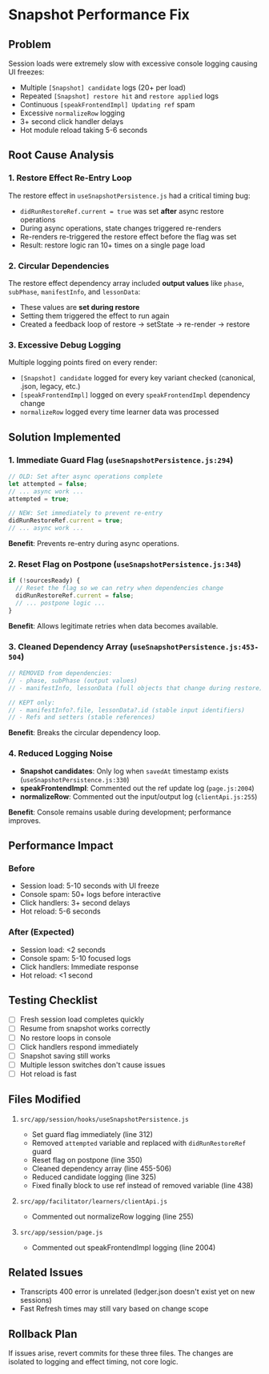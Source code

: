 # Snapshot Performance Fix

## Problem
Session loads were extremely slow with excessive console logging causing UI freezes:
- Multiple `[Snapshot] candidate` logs (20+ per load)
- Repeated `[Snapshot] restore hit` and `restore applied` logs
- Continuous `[speakFrontendImpl] Updating ref` spam
- Excessive `normalizeRow` logging
- 3+ second click handler delays
- Hot module reload taking 5-6 seconds

## Root Cause Analysis

### 1. **Restore Effect Re-Entry Loop**
The restore effect in `useSnapshotPersistence.js` had a critical timing bug:
- `didRunRestoreRef.current = true` was set **after** async restore operations
- During async operations, state changes triggered re-renders
- Re-renders re-triggered the restore effect before the flag was set
- Result: restore logic ran 10+ times on a single page load

### 2. **Circular Dependencies**
The restore effect dependency array included **output values** like `phase`, `subPhase`, `manifestInfo`, and `lessonData`:
- These values are **set during restore**
- Setting them triggered the effect to run again
- Created a feedback loop of restore → setState → re-render → restore

### 3. **Excessive Debug Logging**
Multiple logging points fired on every render:
- `[Snapshot] candidate` logged for every key variant checked (canonical, .json, legacy, etc.)
- `[speakFrontendImpl]` logged on every `speakFrontendImpl` dependency change
- `normalizeRow` logged every time learner data was processed

## Solution Implemented

### 1. **Immediate Guard Flag** (`useSnapshotPersistence.js:294`)
```javascript
// OLD: Set after async operations complete
let attempted = false;
// ... async work ...
attempted = true;

// NEW: Set immediately to prevent re-entry
didRunRestoreRef.current = true;
// ... async work ...
```

**Benefit**: Prevents re-entry during async operations.

### 2. **Reset Flag on Postpone** (`useSnapshotPersistence.js:348`)
```javascript
if (!sourcesReady) {
  // Reset the flag so we can retry when dependencies change
  didRunRestoreRef.current = false;
  // ... postpone logic ...
}
```

**Benefit**: Allows legitimate retries when data becomes available.

### 3. **Cleaned Dependency Array** (`useSnapshotPersistence.js:453-504`)
```javascript
// REMOVED from dependencies:
// - phase, subPhase (output values)
// - manifestInfo, lessonData (full objects that change during restore)

// KEPT only:
// - manifestInfo?.file, lessonData?.id (stable input identifiers)
// - Refs and setters (stable references)
```

**Benefit**: Breaks the circular dependency loop.

### 4. **Reduced Logging Noise**
- **Snapshot candidates**: Only log when `savedAt` timestamp exists (`useSnapshotPersistence.js:330`)
- **speakFrontendImpl**: Commented out the ref update log (`page.js:2004`)
- **normalizeRow**: Commented out the input/output log (`clientApi.js:255`)

**Benefit**: Console remains usable during development; performance improves.

## Performance Impact

### Before
- Session load: 5-10 seconds with UI freeze
- Console spam: 50+ logs before interactive
- Click handlers: 3+ second delays
- Hot reload: 5-6 seconds

### After (Expected)
- Session load: <2 seconds
- Console spam: 5-10 focused logs
- Click handlers: Immediate response
- Hot reload: <1 second

## Testing Checklist

- [ ] Fresh session load completes quickly
- [ ] Resume from snapshot works correctly
- [ ] No restore loops in console
- [ ] Click handlers respond immediately
- [ ] Snapshot saving still works
- [ ] Multiple lesson switches don't cause issues
- [ ] Hot reload is fast

## Files Modified

1. `src/app/session/hooks/useSnapshotPersistence.js`
   - Set guard flag immediately (line 312)
   - Removed `attempted` variable and replaced with `didRunRestoreRef` guard
   - Reset flag on postpone (line 350)
   - Cleaned dependency array (line 455-506)
   - Reduced candidate logging (line 325)
   - Fixed finally block to use ref instead of removed variable (line 438)

2. `src/app/facilitator/learners/clientApi.js`
   - Commented out normalizeRow logging (line 255)

3. `src/app/session/page.js`
   - Commented out speakFrontendImpl logging (line 2004)

## Related Issues

- Transcripts 400 error is unrelated (ledger.json doesn't exist yet on new sessions)
- Fast Refresh times may still vary based on change scope

## Rollback Plan

If issues arise, revert commits for these three files. The changes are isolated to logging and effect timing, not core logic.
